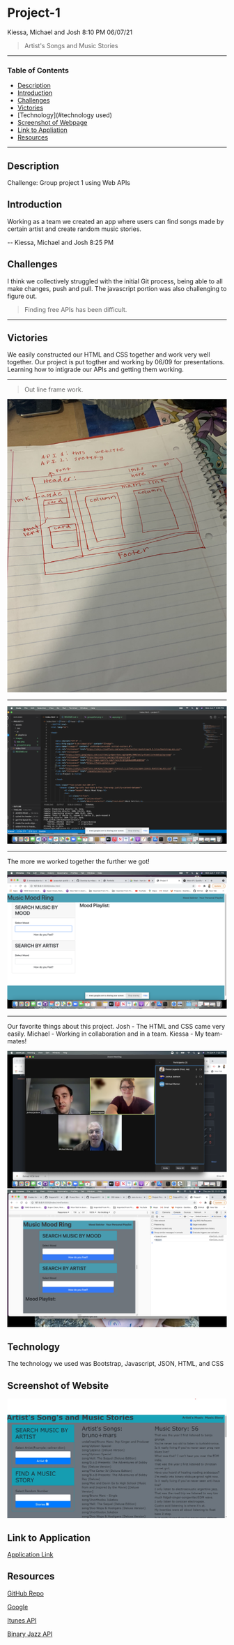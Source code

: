 # Project-1

Kiessa, Michael and Josh 8:10 PM 06/07/21
> Artist's Songs and Music Stories
---
### Table of Contents
- [Description](#description)
- [Introduction](#introduction)
- [Challenges](#challenges)
- [Victories](#victories)
- [Technology](#technology used)
- [Screenshot of Webpage](#screenshot)
- [Link to Appliation](#link)
- [Resources](#resources)

---

## Description
Challenge: Group project 1 using Web APIs

## Introduction 
Working as a team we created an app where users can find songs made by certain artist and create random music stories.


--
Kiessa, Michael and Josh 8:25 PM
## Challenges
I think we collectively struggled with the initial Git process, being able to all make changes, push and pull. The javascript portion was also challenging to figure out. 
> Finding free APIs has been difficult.

---
## Victories
We easily constructed our HTML and CSS together and work very well together.
Our project is put togther and working by 06/09 for presentations.
Learning how to intigrade our APIs and getting them working.

---
> Out line frame work.

<img src="./images/Joshdraft.jpg">

---

<img src="./images/HTML.png"/>

---
The more we worked together the further we got!

<img src="./images/app.png">

---

Our favorite things about this project.
Josh - The HTML and CSS came very easily.
Michael - Working in collaboration and in a team.
Kiessa - My team-mates!

<img src="./images/groupshot.png"/>
<img src="./images/fullapp.png">

## Technology
The technology we used was Bootstrap, Javascript, JSON, HTML, and CSS

## Screenshot of Website

<img src="./images/finished.png.jpg">

## Link to Application

<a href="https://mikeysoar.github.io/project-1">Application Link</a>

## Resources 

<a href="https://mikeysoar.github.io/project-1/">GitHub Repo</a>

<a href="https://www.google.com/">Google</a>

<a href="https://affiliate.itunes.apple.com/resources/documentation/itunes-store-web-service-search-api/">Itunes API</a>

<a href="https://binaryjazz.us/wp-json/genrenator/v1/story/">Binary Jazz API</a>

